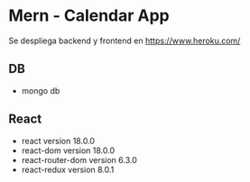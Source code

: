 # Mern - Calendar App

Se despliega backend y frontend en https://www.heroku.com/

## DB

* mongo db

## React

* react version 18.0.0
* react-dom version 18.0.0
* react-router-dom version 6.3.0
* react-redux version 8.0.1
